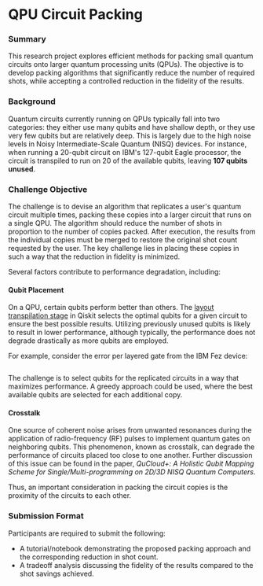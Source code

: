 # QPU Circuit Packing

### Summary

This research project explores efficient methods for packing small quantum circuits onto larger quantum processing units (QPUs). The objective is to develop packing algorithms that significantly reduce the number of required shots, while accepting a controlled reduction in the fidelity of the results.

### Background

Quantum circuits currently running on QPUs typically fall into two categories: they either use many qubits and have shallow depth, or they use very few qubits but are relatively deep. This is largely due to the high noise levels in Noisy Intermediate-Scale Quantum (NISQ) devices. For instance, when running a 20-qubit circuit on IBM's 127-qubit Eagle processor, the circuit is transpiled to run on 20 of the available qubits, leaving **107 qubits unused**.

### Challenge Objective

The challenge is to devise an algorithm that replicates a user's quantum circuit multiple times, packing these copies into a larger circuit that runs on a single QPU. The algorithm should reduce the number of shots in proportion to the number of copies packed. After execution, the results from the individual copies must be merged to restore the original shot count requested by the user. The key challenge lies in placing these copies in such a way that the reduction in fidelity is minimized.

Several factors contribute to performance degradation, including:

#### Qubit Placement

On a QPU, certain qubits perform better than others. The [layout transpilation stage](https://docs.quantum.ibm.com/api/qiskit/transpiler#layout-stage) in Qiskit selects the optimal qubits for a given circuit to ensure the best possible results. Utilizing previously unused qubits is likely to result in lower performance, although typically, the performance does not degrade drastically as more qubits are employed. 

For example, consider the error per layered gate from the IBM Fez device:  

<image> 

The challenge is to select qubits for the replicated circuits in a way that maximizes performance. A greedy approach could be used, where the best available qubits are selected for each additional copy.

#### Crosstalk

One source of coherent noise arises from unwanted resonances during the application of radio-frequency (RF) pulses to implement quantum gates on neighboring qubits. This phenomenon, known as crosstalk, can degrade the performance of circuits placed too close to one another. Further discussion of this issue can be found in the paper, *QuCloud+: A Holistic Qubit Mapping Scheme for Single/Multi-programming on 2D/3D NISQ Quantum Computers*.

Thus, an important consideration in packing the circuit copies is the proximity of the circuits to each other.

### Submission Format

Participants are required to submit the following:
- A tutorial/notebook demonstrating the proposed packing approach and the corresponding reduction in shot count.
- A tradeoff analysis discussing the fidelity of the results compared to the shot savings achieved.
